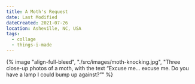 ```yaml
---
title: A Moth's Request
date: Last Modified
dateCreated: 2021-07-26
location: Asheville, NC, USA
tags:
  - collage
  - things-i-made
---
```

{% image "align-full-bleed", "./src/images/moth-knocking.jpg", "Three close-up photos of a moth, with the text “Excuse me... excuse me. Do you have a lamp I could bump up against?”" %}
